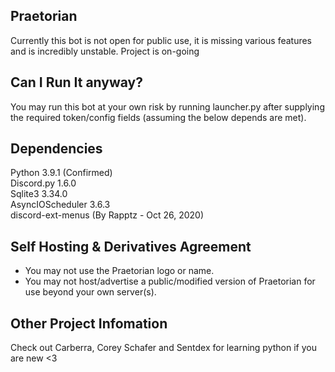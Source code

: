 ## Praetorian
Currently this bot is not open for public use, it is missing various features and is incredibly unstable. Project is on-going
## Can I Run It anyway?
You may run this bot at your own risk by running launcher.py after supplying the required token/config fields (assuming the below depends are met).
## Dependencies
Python 3.9.1 (Confirmed)  
Discord.py 1.6.0  
Sqlite3 3.34.0  
AsyncIOScheduler 3.6.3  
discord-ext-menus (By Rapptz - Oct 26, 2020)  

## Self Hosting & Derivatives Agreement
- You may not use the Praetorian logo or name.
- You may not host/advertise a public/modified version of Praetorian for use beyond your own server(s).
## Other Project Infomation
Check out Carberra, Corey Schafer and Sentdex for learning python if you are new <3
